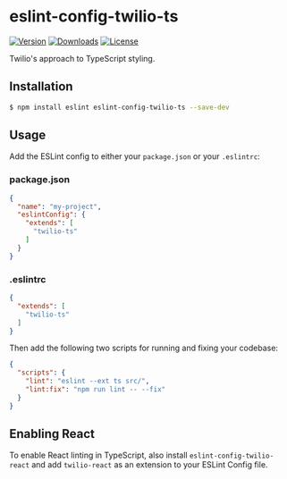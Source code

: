 # eslint-config-twilio-ts

[![Version](https://img.shields.io/npm/v/eslint-config-twilio-ts.svg?style=square)](https://www.npmjs.com/package/eslint-config-twilio-ts)
[![Downloads](https://img.shields.io/npm/dt/eslint-config-twilio-ts.svg?style=square)](https://www.npmjs.com/package/eslint-config-twilio-ts)
[![License](https://img.shields.io/npm/l/eslint-config-twilio.svg?style=square)](../../LICENSE)

Twilio's approach to TypeScript styling.

## Installation

```bash
$ npm install eslint eslint-config-twilio-ts --save-dev
```

## Usage

Add the ESLint config to either your `package.json` or your `.eslintrc`:

### package.json

```json
{
  "name": "my-project",
  "eslintConfig": {
    "extends": [
      "twilio-ts"
    ]
  }
}
```

### .eslintrc

```json
{
  "extends": [
    "twilio-ts"
  ]
}
```

Then add the following two scripts for running and fixing your codebase:

```json
{
  "scripts": {
    "lint": "eslint --ext ts src/",
    "lint:fix": "npm run lint -- --fix"
  }
}
```

## Enabling React

To enable React linting in TypeScript, also install `eslint-config-twilio-react` and add `twilio-react` as an extension to your ESLint Config file.
